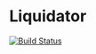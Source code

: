 # Liquidator 

[![Build Status](https://travis-ci.com/KaizerTilt/liquidator.svg?branch=master)](https://travis-ci.com/KaizerTilt/liquidator)
